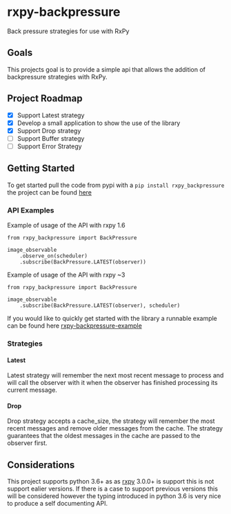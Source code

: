 # rxpy-backpressure
Back pressure strategies for use with RxPy

## Goals
This projects goal is to provide a simple api that allows the addition of backpressure strategies with RxPy. 

## Project Roadmap
- [X] Support Latest strategy
- [X] Develop a small application to show the use of the library
- [X] Support Drop strategy
- [ ] Support Buffer strategy
- [ ] Support Error Strategy

## Getting Started
To get started pull the code from pypi with a ```pip install rxpy_backpressure``` the project can be found [here](https://pypi.org/project/rxpy-backpressure/)

### API Examples

Example of usage of the API with rxpy 1.6

```
from rxpy_backpressure import BackPressure

image_observable
    .observe_on(scheduler)
    .subscribe(BackPressure.LATEST(observer))
```

Example of usage of the API with rxpy ~3

```
from rxpy_backpressure import BackPressure

image_observable
    .subscribe(BackPressure.LATEST(observer), scheduler)

```

If you would like to quickly get started with the library a runnable
example can be found here [rxpy-backpressure-example](https://github.com/daliclass/rxpy-backpressure-example)

### Strategies

#### Latest
Latest strategy will remember the next most recent message to process 
and will call the observer with it when the observer has finished 
processing its current message.

#### Drop
Drop strategy accepts a cache_size, the strategy will remember the most 
recent messages and remove older messages from the cache. The strategy 
guarantees that the oldest messages in the cache are passed to the 
observer first.

## Considerations
This project supports python 3.6+ as as [rxpy](https://github.com/ReactiveX/RxPY)
3.0.0+ is support this is not support ealier versions. If there is a 
case to support previous versions this will be considered however the 
typing introduced in python 3.6 is very nice to produce a self documenting API. 
